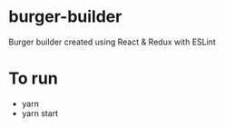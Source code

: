 # burger-builder

Burger builder created using React &amp; Redux with ESLint

# To run

* yarn
* yarn start
